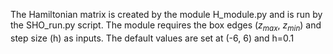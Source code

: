 The Hamiltonian matrix is created by the module H_module.py and is run by the SHO_run.py script. The module requires the box edges ($z_{max}$, $z_{min}$) and step size (h) as inputs. The default values are set at (-6, 6) and h=0.1
